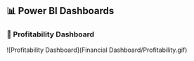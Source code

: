 ## 📊 Power BI Dashboards


### 🔹 Profitability Dashboard
![Profitability Dashboard](Financial Dashboard/Profitability.gif)

